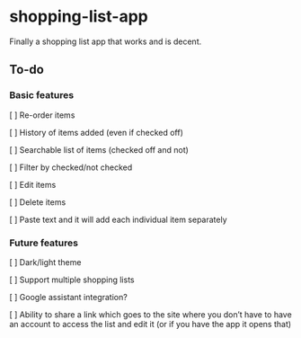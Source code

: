 # shopping-list-app

Finally a shopping list app that works and is decent.

## To-do
### Basic features
[ ] Re-order items

[ ] History of items added (even if checked off)

[ ] Searchable list of items (checked off and not)

[ ] Filter by checked/not checked

[ ] Edit items

[ ] Delete items

[ ] Paste text and it will add each individual item separately


### Future features
[ ] Dark/light theme

[ ] Support multiple shopping lists

[ ] Google assistant integration?

[ ] Ability to share a link which goes to the site where you don’t have to have an account to access the list and edit it (or if you have the app it opens that)
